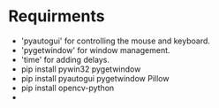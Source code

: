 # Requirments
- 'pyautogui' for controlling the mouse and keyboard.
- 'pygetwindow' for window management.
- 'time' for adding delays.
- pip install pywin32 pygetwindow
- pip install pyautogui pygetwindow Pillow
- pip install opencv-python
- 
